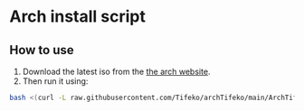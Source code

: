 # Arch install script

## How to use
1. Download the latest iso from the [the arch website](https://archlinux.org/download/).
2. Then run it using:
``` bash
bash <(curl -L raw.githubusercontent.com/Tifeko/archTifeko/main/ArchTifeko)
```
